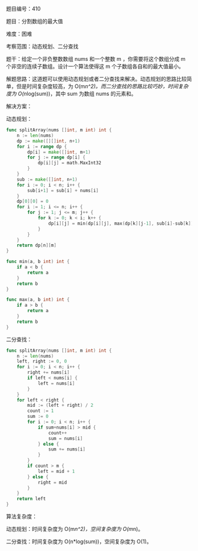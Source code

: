 题目编号：410

题目：分割数组的最大值

难度：困难

考察范围：动态规划、二分查找

题干：给定一个非负整数数组 nums 和一个整数 m ，你需要将这个数组分成 m 个非空的连续子数组。设计一个算法使得这 m 个子数组各自和的最大值最小。

解题思路：这道题可以使用动态规划或者二分查找来解决。动态规划的思路比较简单，但是时间复杂度较高，为 O(m*n^2)。而二分查找的思路比较巧妙，时间复杂度为 O(n*log(sum))，其中 sum 为数组 nums 的元素和。

解决方案：

动态规划：

```go
func splitArray(nums []int, m int) int {
    n := len(nums)
    dp := make([][]int, n+1)
    for i := range dp {
        dp[i] = make([]int, m+1)
        for j := range dp[i] {
            dp[i][j] = math.MaxInt32
        }
    }
    sub := make([]int, n+1)
    for i := 0; i < n; i++ {
        sub[i+1] = sub[i] + nums[i]
    }
    dp[0][0] = 0
    for i := 1; i <= n; i++ {
        for j := 1; j <= m; j++ {
            for k := 0; k < i; k++ {
                dp[i][j] = min(dp[i][j], max(dp[k][j-1], sub[i]-sub[k]))
            }
        }
    }
    return dp[n][m]
}

func min(a, b int) int {
    if a < b {
        return a
    }
    return b
}

func max(a, b int) int {
    if a > b {
        return a
    }
    return b
}
```

二分查找：

```go
func splitArray(nums []int, m int) int {
    n := len(nums)
    left, right := 0, 0
    for i := 0; i < n; i++ {
        right += nums[i]
        if left < nums[i] {
            left = nums[i]
        }
    }
    for left < right {
        mid := (left + right) / 2
        count := 1
        sum := 0
        for i := 0; i < n; i++ {
            if sum+nums[i] > mid {
                count++
                sum = nums[i]
            } else {
                sum += nums[i]
            }
        }
        if count > m {
            left = mid + 1
        } else {
            right = mid
        }
    }
    return left
}
```

算法复杂度：

动态规划：时间复杂度为 O(m*n^2)，空间复杂度为 O(m*n)。

二分查找：时间复杂度为 O(n*log(sum))，空间复杂度为 O(1)。